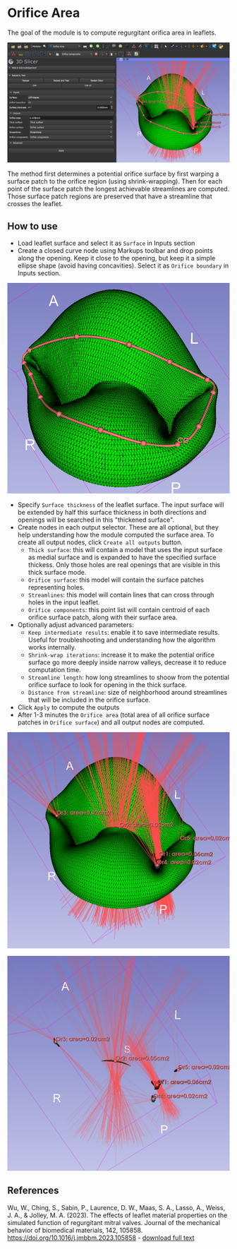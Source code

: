 # Orifice Area

The goal of the module is to compute regurgitant orifica area in leaflets.

![](OrificeArea.png)

The method first determines a potential orifice surface by first warping a surface patch to the orifice region (using shrink-wrapping). Then for each point of the surface patch the longest achievable streamlines are computed. Those surface patch regions are preserved that have a streamline that crosses the leaflet.

## How to use

- Load leaflet surface and select it as `Surface` in Inputs section
- Create a closed curve node using Markups toolbar and drop points along the opening. Keep it close to the opening, but keep it a simple ellipse shape (avoid having concavities). Select it as `Orifice boundary` in Inputs section.

![](OrificeAreaInputs.png)

- Specify `Surface thickness` of the leaflet surface. The input surface will be extended by half this surface thickness in both directions and openings will be searched in this "thickened surface".
- Create nodes in each output selector. These are all optional, but they help understanding how the module computed the surface area. To create all output nodes, click `Create all outputs` button.
  - `Thick surface`: this will contain a model that uses the input surface as medial surface and is expanded to have the specified surface thickess. Only those holes are real openings that are visible in this thick surface mode.
  - `Orifice surface`: this model will contain the surface patches representing holes.
  - `Streamlines`: this model will contain lines that can cross through holes in the input leaflet.
  - `Orifice components`: this point list will contain centroid of each orifice surface patch, along with their surface area.
- Optionally adjust advanced parameters:
  - `Keep intermediate results`: enable it to save intermediate results. Useful for troubleshooting and understanding how the algorithm works internally.
  - `Shrink-wrap iterations`: increase it to make the potential orifice surface go more deeply inside narrow valleys, decrease it to reduce computation time.
  - `Streamline length`: how long streamlines to shoow from the potential orifice surface to look for opening in the thick surface.
  - `Distance from streamline`: size of neighborhood around streamlines that will be included in the orifice surface.
- Click `Apply` to compute the outputs
- After 1-3 minutes the `Orifice area` (total area of all orifice surface patches in `Orifice surface`) and all output nodes are computed.

![](OrificeAreaOutputs1.png)

![](OrificeAreaOutputs2.png)

## References

Wu, W., Ching, S., Sabin, P., Laurence, D. W., Maas, S. A., Lasso, A., Weiss, J. A., & Jolley, M. A. (2023). The effects of leaflet material properties on the simulated function of regurgitant mitral valves. Journal of the mechanical behavior of biomedical materials, 142, 105858. https://doi.org/10.1016/j.jmbbm.2023.105858 - [download full text](https://www.ncbi.nlm.nih.gov/pmc/articles/PMC9934730/)